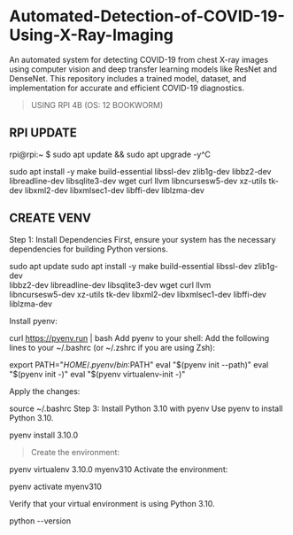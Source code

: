 # Automated-Detection-of-COVID-19-Using-X-Ray-Imaging
An automated system for detecting COVID-19 from chest X-ray images using computer vision and deep transfer learning models like ResNet and DenseNet. This repository includes a trained model, dataset, and implementation for accurate and efficient COVID-19 diagnostics.

>USING RPI 4B (OS: 12 BOOKWORM)
>
## RPI UPDATE 
rpi@rpi:~ $ sudo apt update && sudo apt upgrade -y^C

sudo apt install -y make build-essential libssl-dev zlib1g-dev libbz2-dev libreadline-dev libsqlite3-dev wget curl llvm libncursesw5-dev xz-utils tk-dev libxml2-dev libxmlsec1-dev libffi-dev liblzma-dev

## CREATE VENV
Step 1: Install Dependencies
First, ensure your system has the necessary dependencies for building Python versions.


sudo apt update
sudo apt install -y make build-essential libssl-dev zlib1g-dev \
libbz2-dev libreadline-dev libsqlite3-dev wget curl llvm \
libncursesw5-dev xz-utils tk-dev libxml2-dev libxmlsec1-dev libffi-dev liblzma-dev

Install pyenv:


curl https://pyenv.run | bash
Add pyenv to your shell:
Add the following lines to your ~/.bashrc (or ~/.zshrc if you are using Zsh):


export PATH="$HOME/.pyenv/bin:$PATH"
eval "$(pyenv init --path)"
eval "$(pyenv init -)"
eval "$(pyenv virtualenv-init -)"

Apply the changes:


source ~/.bashrc
Step 3: Install Python 3.10 with pyenv
Use pyenv to install Python 3.10.

pyenv install 3.10.0

> Create the environment:

pyenv virtualenv 3.10.0 myenv310
Activate the environment:

pyenv activate myenv310

Verify that your virtual environment is using Python 3.10.


python --version



